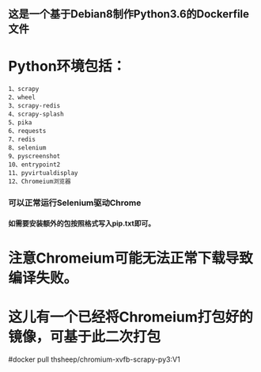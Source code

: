 ## 这是一个基于Debian8制作Python3.6的Dockerfile文件

# Python环境包括：
    1、scrapy
    2、wheel
    3、scrapy-redis
    4、scrapy-splash
    5、pika
    6、requests
    7、redis
    8、selenium
    9、pyscreenshot
    10、entrypoint2
    11、pyvirtualdisplay
    12、Chromeium浏览器

### 可以正常运行Selenium驱动Chrome

#### 如需要安装额外的包按照格式写入pip.txt即可。

# 注意Chromeium可能无法正常下载导致编译失败。

# 这儿有一个已经将Chromeium打包好的镜像，可基于此二次打包

#docker pull thsheep/chromium-xvfb-scrapy-py3:V1